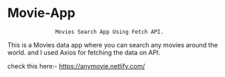# Movie-App
                   Movies Search App Using Fetch API.
                   
 This is a Movies data app where you can search any movies around the world.
 and I used Axios for fetching the data on API.
 
 check this here:- https://anymovie.netlify.com/
